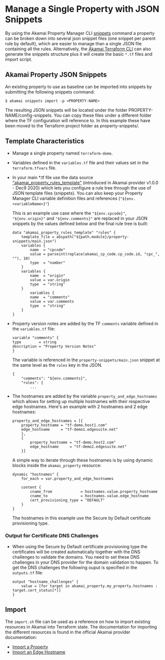 # Manage a Single Property with JSON Snippets
By using the Akamai Property Manager CLI [snippets](https://github.com/akamai/cli-property-manager#property-management-with-snippets-workflow) command a property can be broken down into several json snippet files (one snippet per parent rule by default), which are easier to manage than a single JSON file containing all the rules.
Alternatively, the [Akamai Terraform CLI](https://github.com/akamai/cli-terraform) can also generate the snippets structure plus it will create the basic `*.tf` files and import script. 

## Akamai Property JSON Snippets
An existing property to use as baseline can be imported into snippets by submitting the following snippets command:

`$ akamai snippets import -p <PROPERTY-NAME>`

The resulting JSON snippets will be located under the folder PROPERTY-NAME/config-snippets. You can copy these files under a different folder where the TF configuration will reference to. In this example these have been moved to the Terraform project folder as property-snippets/.

## Template Characteristics
* Manage a single property named `terraform-demo`.
* Variables defined in the `variables.tf` file and their values set in the `terraform.tfvars` file.
* In your main *.tf file use the data source ["akamai_property_rules_template"](https://registry.terraform.io/providers/akamai/akamai/latest/docs/data-sources/property_rules_template) (introduced in Akamai provider v1.0.0 - Dec9 2020) which lets you configure a rule tree through the use of JSON template files (snippets). You can also keep your Property Manager CLI variable definition files and references (`"${env.<variableName>}"`)

    This is an example use case where the `"${env.cpcode}"`, `"${env.origin}"` and `"${env.comments}"` are replaced in your JSON snippets by the values defined below and the final rule tree is built:

    ```
    data "akamai_property_rules_template" "rules" {
        template_file = abspath("${path.module}/property-snippets/main.json")
        variables {
            name  = "cpcode"
            value = parseint(replace(akamai_cp_code.cp_code.id, "cpc_", ""), 10)
            type  = "number"
        }
        variables {
            name  = "origin"
            value = var.origin
            type  = "string"
        }
            variables {
            name  = "comments"
            value = var.comments
            type  = "string"
        }
    }
    ```
* Property version notes are added by the TF `comments` variable defined in the `variables.tf` file:
    ```
    variable "comments" {
    type        = string
    description = "Property Version Notes"
    }
    ```
    The variable is referenced in the `property-snippets/main.json` snippet at the same level as the `rules` key in the JSON.

    ```
    {
        "comments": "${env.comments}",
        "rules": {
            ...
    ```

* The hostnames are added by the variable `property_and_edge_hostnames` which allows for setting up multiple hostnames with their respective edge hostnames. Here's an example with 2 hostnames and 2 edge hostnames:

    ```
    property_and_edge_hostnames = [{
        property_hostname = "tf-demo.host1.com"
        edge_hostname     = "tf-demo1.edgesuite.net"
        },
        {
            property_hostname = "tf-demo.host2.com"
            edge_hostname     = "tf-demo2.edgesuite.net"
        }]
    ```

    A simple way to iterate through these hostnames is by using dynamic blocks inside the `akamai_property` resource:

    ```
    dynamic "hostnames" {
        for_each = var.property_and_edge_hostnames

        content {
            cname_from             = hostnames.value.property_hostname
            cname_to               = hostnames.value.edge_hostname
            cert_provisioning_type = "DEFAULT"
        }
    }
    ```

    The hostnames in this example use the Secure by Default certificate provisioning type.

### Output for Certificate DNS Challenges
* When using the Secure by Default certificate provisioning type the certificates will be created automatically together with the DNS challenges to validate the domains. You need to set these DNS challenges in your DNS provider for the domain validation to happen. To get the DNS challenges the following ouput is specified in the `outputs.tf` file:
    ```
    output "hostname_challenges" {
        value = [for target in akamai_property.my_property.hostnames : target.cert_status[*]]
    }
    ```

## Import
The `import.sh` file can be used as a reference on how to import existing resources in Akamai into Terraform state. The documentation for importing the different resources is found in the official Akamai provider documentation:

- [Import a Property](https://registry.terraform.io/providers/akamai/akamai/latest/docs/resources/property)
- [Import an Edge Hostname](https://registry.terraform.io/providers/akamai/akamai/latest/docs/resources/edge_hostname#import)
